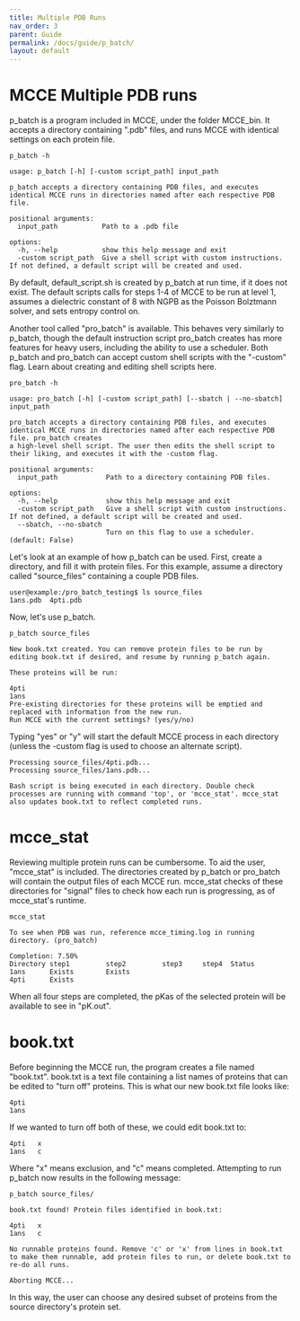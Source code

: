 ```yaml
---
title: Multiple PDB Runs
nav_order: 3
parent: Guide
permalink: /docs/guide/p_batch/
layout: default
---
```

# MCCE Multiple PDB runs

p_batch is a program included in MCCE, under the folder MCCE_bin. It accepts a directory containing ".pdb" files, and runs MCCE with identical settings on each protein file.

```
p_batch -h

usage: p_batch [-h] [-custom script_path] input_path

p_batch accepts a directory containing PDB files, and executes identical MCCE runs in directories named after each respective PDB file.

positional arguments:
  input_path           Path to a .pdb file

options:
  -h, --help           show this help message and exit
  -custom script_path  Give a shell script with custom instructions. If not defined, a default script will be created and used.
```

By default, default_script.sh is created by p_batch at run time, if it does not exist. The default scripts calls for steps 1-4 of MCCE to be run at level 1, assumes a dielectric constant of 8 with NGPB as the Poisson Bolztmann solver, and sets entropy control on.

Another tool called "pro_batch" is available. This behaves very similarly to p_batch, though the default instruction script pro_batch creates has more features for heavy users, including the ability to use a scheduler. Both p_batch and pro_batch can accept custom shell scripts with the "-custom" flag. Learn about creating and editing shell scripts here.

```
pro_batch -h

usage: pro_batch [-h] [-custom script_path] [--sbatch | --no-sbatch] input_path

pro_batch accepts a directory containing PDB files, and executes identical MCCE runs in directories named after each respective PDB file. pro_batch creates
a high-level shell script. The user then edits the shell script to their liking, and executes it with the -custom flag.

positional arguments:
  input_path            Path to a directory containing PDB files.

options:
  -h, --help            show this help message and exit
  -custom script_path   Give a shell script with custom instructions. If not defined, a default script will be created and used.
  --sbatch, --no-sbatch
                        Turn on this flag to use a scheduler. (default: False)
```

Let's look at an example of how p_batch can be used. First, create a directory, and fill it with protein files. For this example, assume a directory called "source_files" containing a couple PDB files.

```
user@example:/pro_batch_testing$ ls source_files
1ans.pdb  4pti.pdb
```

Now, let's use p_batch. 

```
p_batch source_files

New book.txt created. You can remove protein files to be run by editing book.txt if desired, and resume by running p_batch again. 

These proteins will be run:

4pti
1ans
Pre-existing directories for these proteins will be emptied and replaced with information from the new run. 
Run MCCE with the current settings? (yes/y/no)
```

Typing "yes" or "y" will start the default MCCE process in each directory (unless the -custom flag is used to choose an alternate script).

```
Processing source_files/4pti.pdb...
Processing source_files/1ans.pdb...

Bash script is being executed in each directory. Double check processes are running with command 'top', or 'mcce_stat'. mcce_stat also updates book.txt to reflect completed runs.
```

# mcce_stat

Reviewing multiple protein runs can be cumbersome. To aid the user, "mcce_stat" is included. The directories created by p_batch or pro_batch will contain the output files of each MCCE run. mcce_stat checks of these directories for "signal" files to check how each run is progressing, as of mcce_stat's runtime. 

```
mcce_stat

To see when PDB was run, reference mcce_timing.log in running directory. (pro_batch)

Completion: 7.50%
Directory step1         step2         step3     step4  Status
1ans      Exists        Exists                               
4pti      Exists
```

When all four steps are completed, the pKas of the selected protein will be available to see in "pK.out".

# book.txt

Before beginning the MCCE run, the program creates a file named "book.txt". book.txt is a text file containing a list names of proteins that can be edited to "turn off" proteins. This is what our new book.txt file looks like:

```
4pti
1ans
```

If we wanted to turn off both of these, we could edit book.txt to: 

```
4pti   x
1ans   c
```

Where "x" means exclusion, and "c" means completed. Attempting to run p_batch now results in the following message:

```
p_batch source_files/

book.txt found! Protein files identified in book.txt: 

4pti   x
1ans   c

No runnable proteins found. Remove 'c' or 'x' from lines in book.txt to make them runnable, add protein files to run, or delete book.txt to re-do all runs.

Aborting MCCE...
```

In this way, the user can choose any desired subset of proteins from the source directory's protein set.
